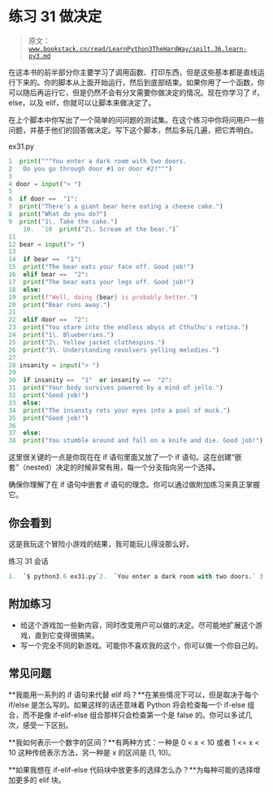 # 练习 31 做决定

> 原文：[`www.bookstack.cn/read/LearnPython3TheHardWay/spilt.36.learn-py3.md`](https://www.bookstack.cn/read/LearnPython3TheHardWay/spilt.36.learn-py3.md)

在这本书的前半部分你主要学习了调用函数、打印东西，但是这些基本都是直线运行下来的。你的脚本从上面开始运行，然后到底部结束。如果你用了一个函数，你可以随后再运行它，但是仍然不会有分叉需要你做决定的情况。现在你学习了 if，else，以及 elif，你就可以让脚本来做决定了。

在上个脚本中你写出了一个简单的问问题的测试集。在这个练习中你将问用户一些问题，并基于他们的回答做决定。写下这个脚本，然后多玩几遍，把它弄明白。

ex31.py

```py
1  print("""You enter a dark room with two doors.
2   Do you go through door #1 or door #2?""")
3
4 door = input("> ")
5
6  if door ==  "1":
7  print("There's a giant bear here eating a cheese cake.")
8  print("What do you do?")
9  print("1\. Take the cake.")
    10.  `10  print("2\. Scream at the bear.")` 
11
12 bear = input("> ")
13
14  if bear ==  "1":
15  print("The bear eats your face off. Good job!")
16  elif bear ==  "2":
17  print("The bear eats your legs off. Good job!")
18  else:
19  print(f"Well, doing {bear} is probably better.")
20  print("Bear runs away.")
21
22  elif door ==  "2":
23  print("You stare into the endless abyss at Cthulhu's retina.")
24  print("1\. Blueberries.")
25  print("2\. Yellow jacket clothespins.")
26  print("3\. Understanding revolvers yelling melodies.")
27
28 insanity = input("> ")
29
30  if insanity ==  "1"  or insanity ==  "2":
31  print("Your body survives powered by a mind of jello.")
32  print("Good job!")
33  else:
34  print("The insanity rots your eyes into a pool of muck.")
35  print("Good job!")
36
37  else:
38  print("You stumble around and fall on a knife and die. Good job!")
```

这里很关键的一点是你现在在 if 语句里面又放了一个 if 语句。这在创建“嵌套”（nested）决定的时候非常有用，每一个分支指向另一个选择。

确保你理解了在 if 语句中嵌套 if 语句的理念。你可以通过做附加练习来真正掌握它。

## 你会看到

这是我玩这个冒险小游戏的结果，我可能玩儿得没那么好。

练习 31 会话

```py
1.  `$ python3.6 ex31.py`2.  `You enter a dark room with two doors.` 3.  `Do you go through door #1 or door #2?`4.  `>  1`5.  `There's a giant bear here eating a cheese cake.`6.  `What do you do?`7.  `1\.  Take the cake.`8.  `2\.  Scream at the bear.`9.  `>   2`10.  `The bear eats your legs off. Good job!`
```

## 附加练习

*   给这个游戏加一些新内容，同时改变用户可以做的决定。尽可能地扩展这个游戏，直到它变得很搞笑。
*   写一个完全不同的新游戏。可能你不喜欢我的这个，你可以做一个你自己的。

## 常见问题

**我能用一系列的 if 语句来代替 elif 吗？**在某些情况下可以，但是取决于每个 if/else 是怎么写的。如果这样的话还意味着 Python 将会检查每一个 if-else 组合，而不是像 if-elif-else 组合那样只会检查第一个是 false 的。你可以多试几次，感受一下区别。

**我如何表示一个数字的区间？**有两种方式：一种是 0 < x < 10 或者 1 <= x < 10 这种传统表示方法，另一种是 x 的区间是 (1, 10)。

**如果我想在 if-elif-else 代码块中放更多的选择怎么办？**为每种可能的选择增加更多的 elif 块。